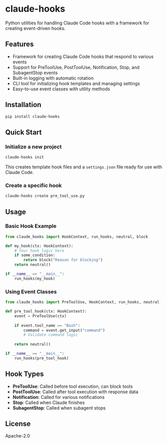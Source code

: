 # claude-hooks

Python utilities for handling Claude Code hooks with a framework for creating event-driven hooks.

## Features

- Framework for creating Claude Code hooks that respond to various events
- Support for PreToolUse, PostToolUse, Notification, Stop, and SubagentStop events
- Built-in logging with automatic rotation
- CLI tool for initializing hook templates and managing settings
- Easy-to-use event classes with utility methods

## Installation

```bash
pip install claude-hooks
```

## Quick Start

### Initialize a new project

```bash
claude-hooks init
```

This creates template hook files and a `settings.json` file ready for use with Claude Code.

### Create a specific hook

```bash
claude-hooks create pre_tool_use.py
```

## Usage

### Basic Hook Example

```python
from claude_hooks import HookContext, run_hooks, neutral, block

def my_hook(ctx: HookContext):
    # Your hook logic here
    if some_condition:
        return block("Reason for blocking")
    return neutral()

if __name__ == "__main__":
    run_hooks(my_hook)
```

### Using Event Classes

```python
from claude_hooks import PreToolUse, HookContext, run_hooks, neutral

def pre_tool_hook(ctx: HookContext):
    event = PreToolUse(ctx)
    
    if event.tool_name == "Bash":
        command = event.get_input("command")
        # Validate command logic
    
    return neutral()

if __name__ == "__main__":
    run_hooks(pre_tool_hook)
```

## Hook Types

- **PreToolUse**: Called before tool execution, can block tools
- **PostToolUse**: Called after tool execution with response data  
- **Notification**: Called for various notifications
- **Stop**: Called when Claude finishes
- **SubagentStop**: Called when subagent stops

## License

Apache-2.0